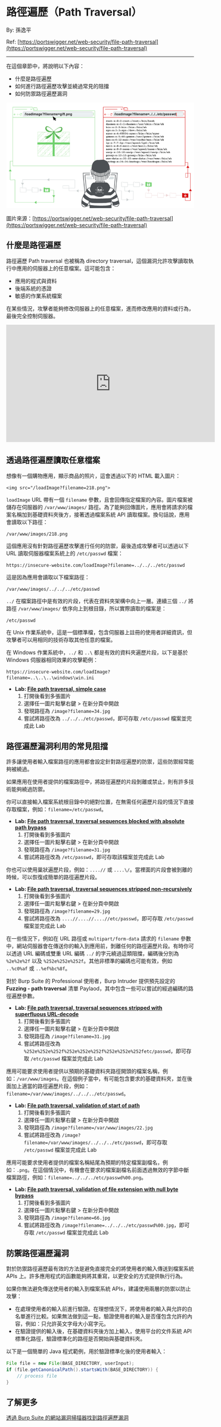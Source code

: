 # 路徑遍歷（Path Traversal）

By: 孫逸平

Ref: [https://portswigger.net/web-security/file-path-traversal](https://portswigger.net/web-security/file-path-traversal)

---

在這個章節中，將說明以下內容：

* 什麼是路徑遍歷
* 如何進行路徑遍歷攻擊並繞過常見的阻擋
* 如何防禦路徑遍歷漏洞

![](src/image3.png)

圖片來源：[https://portswigger.net/web-security/file-path-traversal](https://portswigger.net/web-security/file-path-traversal)

## 什麼是路徑遍歷

路徑遍歷 Path traversal 也被稱為 directory traversal，這個漏洞允許攻擊讀取執行中應用的伺服器上的任意檔案。這可能包含：

* 應用的程式與資料
* 後端系統的憑證
* 敏感的作業系統檔案

在某些情況，攻擊者能夠修改伺服器上的任意檔案，進而修改應用的資料或行為，最後完全控制伺服器。

<iframe width="560" height="315" src="https://www.youtube.com/embed/NQwUDLMOrHo?si=p4UnKX7sEKNKIPWB" title="YouTube video player" frameborder="0" allow="accelerometer; autoplay; clipboard-write; encrypted-media; gyroscope; picture-in-picture; web-share" referrerpolicy="strict-origin-when-cross-origin" allowfullscreen></iframe>

## 透過路徑遍歷讀取任意檔案

想像有一個購物應用，顯示商品的照片，這會透過以下的 HTML 載入圖片：

```
<img src="/loadImage?filename=218.png">
```

`loadImage` URL 帶有一個 `filename` 參數，且會回傳指定檔案的內容。圖片檔案被儲存在伺服器的 `/var/www/images/` 路徑。為了能夠回傳圖片，應用會將請求的檔案名稱加到基礎資料夾後方，接著透過檔案系統 API 讀取檔案。換句話說，應用會讀取以下路徑：

```
/var/www/images/218.png
```

這個應用沒有針對路徑遍歷攻擊進行任何的防禦，最後造成攻擊者可以透過以下 URL 讀取伺服器檔案系統上的 `/etc/passwd` 檔案：

```
https://insecure-website.com/loadImage?filename=../../../etc/passwd
```

這是因為應用會讀取以下檔案路徑：

```
/var/www/images/../../../etc/passwd
```

`../` 在檔案路徑中是有效的片段，代表在資料夾架構中向上一層。連續三個 `../` 將路徑 `/var/www/images/` 依序向上到根目錄，所以實際讀取的檔案是：

```
/etc/passwd
```

在 Unix 作業系統中，這是一個標準檔，包含伺服器上註冊的使用者詳細資訊，但攻擊者可以用相同的技術存取其他任意的檔案。

在 Windows 作業系統中，`../` 和 `..\` 都是有效的資料夾遍歷片段，以下是基於 Windows 伺服器相同效果的攻擊範例：

```
https://insecure-website.com/loadImage?filename=..\..\..\windows\win.ini
```

* **Lab: [File path traversal, simple case](https://portswigger.net/web-security/file-path-traversal/lab-simple)**
  1. 打開後看到多張圖片
  2. 選擇任一圖片點擊右鍵 > 在新分頁中開啟
  3. 發現路徑為 `/image?filename=34.jpg`
  4. 嘗試將路徑改為 `../../../etc/passwd`，即可存取 `/etc/passwd` 檔案並完成此 Lab

## 路徑遍歷漏洞利用的常見阻擋

許多讓使用者輸入檔案路徑的應用都會設定針對路徑遍歷的防禦，這些防禦經常能夠被繞過。

如果應用在使用者提供的檔案路徑中，將路徑遍歷的片段剝離或禁止，則有許多技術能夠繞過防禦。

你可以直接輸入檔案系統根目錄中的絕對位置，在無需任何遍歷片段的情況下直接存取檔案，例如：`filename=/etc/passwd`。

* **Lab: [File path traversal, traversal sequences blocked with absolute path bypass](https://portswigger.net/web-security/file-path-traversal/lab-absolute-path-bypass)**
   1. 打開後看到多張圖片
   2. 選擇任一圖片點擊右鍵 > 在新分頁中開啟
   3. 發現路徑為 `/image?filename=31.jpg`
   4. 嘗試將路徑改為 `/etc/passwd`，即可存取該檔案並完成此 Lab

你也可以使用巢狀遍歷片段，例如：`....//` 或 `....\/`。當裡面的片段會被剝離的時候，可以恢復成簡單的路徑遍歷片段。

* **Lab: [File path traversal, traversal sequences stripped non-recursively](https://portswigger.net/web-security/file-path-traversal/lab-sequences-stripped-non-recursively)**
   1. 打開後看到多張圖片
   2. 選擇任一圖片點擊右鍵 > 在新分頁中開啟
   3. 發現路徑為 `/image?filename=29.jpg`
   4. 嘗試將路徑改為 `....//....//....//etc/passwd`，即可存取 `/etc/passwd` 檔案並完成此 Lab

在一些情況下，例如在 URL 路徑或 `multipart/form-data` 請求的 `filename` 參數中，網站伺服器會在傳送你的輸入到應用前，剝離任何的路徑遍歷片段。有時你可以透過 URL 編碼或雙重 URL 編碼 `../` 的字元繞過這類阻擋，編碼後分別為 `%2e%2e%2f` 以及 `%252e%252e%252f`。其他非標準的編碼也可能有效，例如 `..%c0%af` 或 `..%ef%bc%8f`。

對於 Burp Suite 的 Professional 使用者，Burp Intruder 提供預先設定的 **Fuzzing - path traversal** 清單 Paylaod，其中包含一些可以嘗試的經過編碼的路徑遍歷參數。

* **Lab: [File path traversal, traversal sequences stripped with superfluous URL-decode](https://portswigger.net/web-security/file-path-traversal/lab-superfluous-url-decode)**
   1. 打開後看到多張圖片
   2. 選擇任一圖片點擊右鍵 > 在新分頁中開啟
   3. 發現路徑為 `/image?filename=31.jpg`
   4. 嘗試將路徑改為 `%252e%252e%252f%252e%252e%252f%252e%252e%252fetc/passwd`，即可存取 `/etc/passwd` 檔案並完成此 Lab

應用可能要求使用者提供以預期的基礎資料夾路徑開頭的檔案名稱，例如：`/var/www/images`。在這個例子當中，有可能包含要求的基礎資料夾，並在後面加上適當的路徑遍歷片段，例如：`filename=/var/www/images/../../../etc/passwd`。

* **Lab: [File path traversal, validation of start of path](https://portswigger.net/web-security/file-path-traversal/lab-validate-start-of-path)**
   1. 打開後看到多張圖片
   2. 選擇任一圖片點擊右鍵 > 在新分頁中開啟
   3. 發現路徑為 `/image?filename=/var/www/images/22.jpg`
   4. 嘗試將路徑改為 `/image?filename=/var/www/images/../../../etc/passwd`，即可存取 `/etc/passwd` 檔案並完成此 Lab

應用可能要求使用者提供的檔案名稱結尾為預期的特定檔案副檔名，例如：`.png`。在這個情況中，有機會在要求的檔案副檔名前面透過無效的字節中斷檔案路徑，例如：`filename=../../../etc/passwd%00.png`。

* **Lab: [File path traversal, validation of file extension with null byte bypass](https://portswigger.net/web-security/file-path-traversal/lab-validate-file-extension-null-byte-bypass)**
   1. 打開後看到多張圖片
   2. 選擇任一圖片點擊右鍵 > 在新分頁中開啟
   3. 發現路徑為 `/image?filename=66.jpg`
   4. 嘗試將路徑改為 `/image?filename=../../../etc/passwd%00.jpg`，即可存取 `/etc/passwd` 檔案並完成此 Lab

## 防禦路徑遍歷漏洞

對於防禦路徑遍歷最有效的方法是避免直接完全的將使用者的輸入傳送到檔案系統 APIs 上。許多應用程式的函數能夠將其重寫，以更安全的方式提供執行行為。

如果你無法避免傳送使用者的輸入到檔案系統 APIs，建議使用兩層的防禦以防止攻擊：

* 在處理使用者的輸入前進行驗證。在理想情況下，將使用者的輸入與允許的白名單進行比較。如果無法做到這一點，驗證使用者的輸入是否僅包含允許的內容，例如：只允許英文字母大小寫字元。
* 在驗證提供的輸入後，在基礎資料夾後方加上輸入，使用平台的文件系統 API 標準化路徑，驗證標準化的路徑是否開始與基礎資料夾。

以下是一個簡單的 Java 程式範例，用於驗證標準化後的使用者輸入：

```java
File file = new File(BASE_DIRECTORY, userInput);
if (file.getCanonicalPath().startsWith(BASE_DIRECTORY)) {
    // process file
}
```

## 了解更多

[透過 Burp Suite 的網站漏洞掃描器找到路徑遍歷漏洞](https://portswigger.net/burp/vulnerability-scanner)